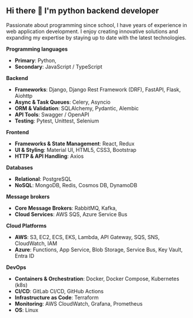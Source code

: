## Hi there 👋 I'm python backend developer

Passionate about programming since school, I have years of experience in web application development. I enjoy creating innovative solutions and expanding my expertise by staying up to date with the latest technologies.

**Programming languages**
- **Primary**: Python,
- **Secondary**: JavaScript / TypeScript
  
**Backend**
- **Frameworks**: Django, Django Rest Framework (DRF), FastAPI, Flask, Aiohttp
- **Async & Task Queues**: Celery, Asyncio
- **ORM & Validation**: SQLAlchemy, Pydantic, Alembic
- **API Tools**: Swagger / OpenAPI
- **Testing**: Pytest, Unittest, Selenium

**Frontend**
- **Frameworks & State Management**: React, Redux
- **UI & Styling**: Material UI, HTML5, CSS3, Bootstrap
- **HTTP & API Handling**: Axios

**Databases**
- **Relational**: PostgreSQL
- **NoSQL**: MongoDB, Redis, Cosmos DB, DynamoDB

**Message brokers**
- **Core Message Brokers**: RabbitMQ, Kafka,
- **Cloud Services**: AWS SQS, Azure Service Bus

**Cloud Platforms**
- **AWS**: S3, EC2, ECS, EKS, Lambda, API Gateway, SQS, SNS, CloudWatch, IAM
- **Azure**: Functions, App Service, Blob Storage, Service Bus, Key Vault, Entra ID

**DevOps**
- **Containers & Orchestration**: Docker, Docker Compose, Kubernetes (k8s)
- **CI/CD**: GitLab CI/CD, GitHub Actions
- **Infrastructure as Code**: Terraform
- **Monitoring**: AWS CloudWatch, Grafana, Prometheus
- **OS**: Linux
